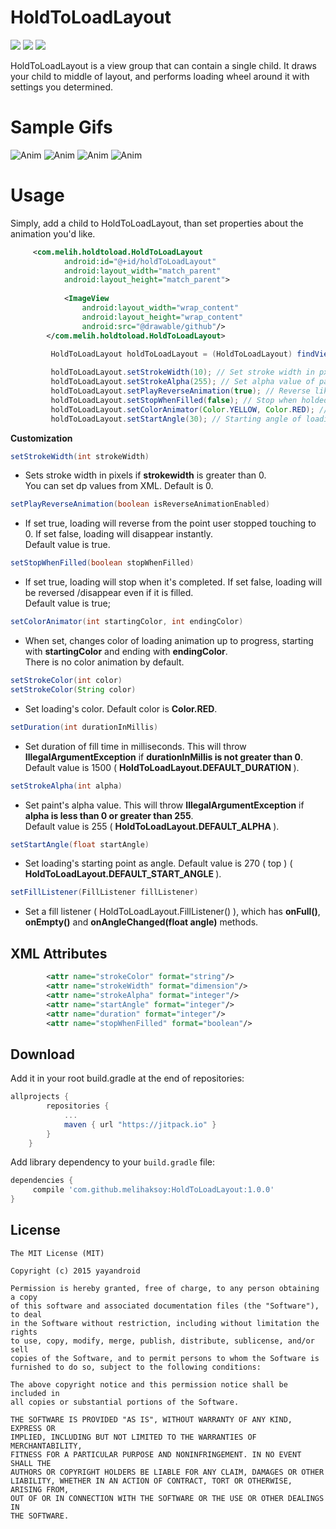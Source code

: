 HoldToLoadLayout
================
<a href="http://developer.android.com/index.html" target="_blank"><img src="https://img.shields.io/badge/platform-android-green.svg"/></a> <a href="https://android-arsenal.com/api?level=15" target="_blank"><img src="https://img.shields.io/badge/API-15%2B-green.svg?style=flat"/></a> <a href="http://opensource.org/licenses/MIT" target="_blank"><img src="https://img.shields.io/badge/License-MIT-blue.svg?style=flat"/></a>

HoldToLoadLayout is a view group that can contain a single child. It draws your child to middle of layout, and performs loading wheel around it with settings you determined.

Sample Gifs
===========
![Anim](https://github.com/melihaksoy/HoldToLoadLayout/blob/master/gifs/htl_1.gif)
![Anim](https://github.com/melihaksoy/HoldToLoadLayout/blob/master/gifs/hlt_2.gif)
![Anim](https://github.com/melihaksoy/HoldToLoadLayout/blob/master/gifs/htl_3.gif)
![Anim](https://github.com/melihaksoy/HoldToLoadLayout/blob/master/gifs/htl_4.gif)

# Usage

Simply, add a child to HoldToLoadLayout, than set properties about the animation you'd like.

```xml
     <com.melih.holdtoload.HoldToLoadLayout
            android:id="@+id/holdToLoadLayout"
            android:layout_width="match_parent"
            android:layout_height="match_parent">
    
            <ImageView
                android:layout_width="wrap_content"
                android:layout_height="wrap_content"
                android:src="@drawable/github"/>
        </com.melih.holdtoload.HoldToLoadLayout>
```


```java 
         HoldToLoadLayout holdToLoadLayout = (HoldToLoadLayout) findViewById(R.id.holdToLoadLayout);
         
         holdToLoadLayout.setStrokeWidth(10); // Set stroke width in px ( dp in xml )
         holdToLoadLayout.setStrokeAlpha(255); // Set alpha value of paint ( 0 - 255 )
         holdToLoadLayout.setPlayReverseAnimation(true); // Reverse like it fills, with animation
         holdToLoadLayout.setStopWhenFilled(false); // Stop when holded fully
         holdToLoadLayout.setColorAnimator(Color.YELLOW, Color.RED); // Animate color while drawing
         holdToLoadLayout.setStartAngle(30); // Starting angle of loading
```

**Customization**

```java
setStrokeWidth(int strokeWidth)
```
<ul><li> Sets stroke width in pixels if <b>strokewidth</b> is greater than 0.</br>
You can set dp values from XML. Default is 0.
</li></ul>

```java
setPlayReverseAnimation(boolean isReverseAnimationEnabled)
``` 
<ul><li>
If set true, loading will reverse from the point user stopped touching to 0. If set false, loading will disappear instantly.</br>
Default value is true.
</li></ul>

```java
setStopWhenFilled(boolean stopWhenFilled)
``` 
<ul><li>
If set true, loading will stop when it's completed. If set false, loading will be reversed /disappear even if it is filled.</br>
Default value is true;
</li></ul>

```java
setColorAnimator(int startingColor, int endingColor)
```
<ul><li>
When set, changes color of loading animation up to progress, starting with <b>startingColor</b> and ending with <b>endingColor</b>.</br>
There is no color animation by default.
</li></ul>

```java
setStrokeColor(int color)
setStrokeColor(String color)
```
<ul><li>
Set loading's color. Default color is <b>Color.RED</b>.
</li></ul>

```java
setDuration(int durationInMillis)
```
<ul><li>
Set duration of fill time in milliseconds. This will throw <b>IllegalArgumentException</b> if <b>durationInMillis is not greater than 0</b>.</br>
Default value is 1500 ( <b> HoldToLoadLayout.DEFAULT_DURATION </b> ).
</li></ul>

```java
setStrokeAlpha(int alpha)
```
<ul><li>
Set paint's alpha value. This will throw <b>IllegalArgumentException</b> if <b>alpha is less than 0 or greater than 255</b>.</br>
Default value is 255 ( <b> HoldToLoadLayout.DEFAULT_ALPHA </b> ).
</li></ul>

```java
setStartAngle(float startAngle)
```
<ul><li>
Set loading's starting point as angle. Default value is 270 ( top ) ( <b> HoldToLoadLayout.DEFAULT_START_ANGLE </b> ).</br>
</li></ul>

```java
setFillListener(FillListener fillListener)
```
<ul><li>
Set a fill listener ( HoldToLoadLayout.FillListener() ), which has <b>onFull()</b>, <b>onEmpty()</b> and <b>onAngleChanged(float angle)</b> methods.
</li></ul>

## XML Attributes

```xml
        <attr name="strokeColor" format="string"/>
        <attr name="strokeWidth" format="dimension"/>
        <attr name="strokeAlpha" format="integer"/>
        <attr name="startAngle" format="integer"/>
        <attr name="duration" format="integer"/>
        <attr name="stopWhenFilled" format="boolean"/>
```

## Download
Add it in your root build.gradle at the end of repositories:

```groovy
allprojects {
		repositories {
			...
			maven { url "https://jitpack.io" }
		}
	}
```

Add library dependency to your `build.gradle` file:

```groovy
dependencies {    
     compile 'com.github.melihaksoy:HoldToLoadLayout:1.0.0'
}
```

## License
```
The MIT License (MIT)

Copyright (c) 2015 yayandroid

Permission is hereby granted, free of charge, to any person obtaining a copy
of this software and associated documentation files (the "Software"), to deal
in the Software without restriction, including without limitation the rights
to use, copy, modify, merge, publish, distribute, sublicense, and/or sell
copies of the Software, and to permit persons to whom the Software is
furnished to do so, subject to the following conditions:

The above copyright notice and this permission notice shall be included in
all copies or substantial portions of the Software.

THE SOFTWARE IS PROVIDED "AS IS", WITHOUT WARRANTY OF ANY KIND, EXPRESS OR
IMPLIED, INCLUDING BUT NOT LIMITED TO THE WARRANTIES OF MERCHANTABILITY,
FITNESS FOR A PARTICULAR PURPOSE AND NONINFRINGEMENT. IN NO EVENT SHALL THE
AUTHORS OR COPYRIGHT HOLDERS BE LIABLE FOR ANY CLAIM, DAMAGES OR OTHER
LIABILITY, WHETHER IN AN ACTION OF CONTRACT, TORT OR OTHERWISE, ARISING FROM,
OUT OF OR IN CONNECTION WITH THE SOFTWARE OR THE USE OR OTHER DEALINGS IN
THE SOFTWARE.
```
